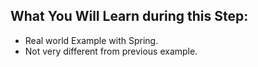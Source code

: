 ## What You Will Learn during this Step:
- Real world Example with Spring.
- Not very different from previous example.